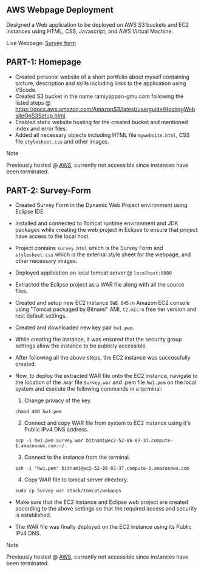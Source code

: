 AWS Webpage Deployment
-----------------------
Designed a Web application to be deployed on AWS S3 buckets and EC2 instances using HTML, CSS, Javascript, and AWS Virtual Machine.

Live Webpage: [Survey form](https://ramiyappan.github.io/AWS-Webpage-Deployment/)


PART-1: Homepage
----------------

- Created personal website of a short portfolio about myself containing picture, description and skills including links to the application using VScode.
- Created S3 bucket in the name ramiyappan-gmu.com following the listed steps @ https://docs.aws.amazon.com/AmazonS3/latest/userguide/HostingWebsiteOnS3Setup.html.
- Enabled static website hosting for the created bucket and mentioned index and error files.
- Added all necessary objects including HTML file `mywebsite.html`, CSS file `stylesheet.css` and other images.

>[!NOTE]
>Previously hosted @ [AWS](http://ramiyappan-gmu.com.s3-website-us-east-1.amazonaws.com/),
>currently not accessible since instances have been terminated.

PART-2:	Survey-Form
-------------------

- Created Survey Form in the Dynamic Web Project environment using Eclipse IDE.
- Installed and connected to Tomcat runtime environment and JDK packages while creating the web project in Eclipse to ensure that project have access to the local host.
- Project contains `survey.html` which is the Survey Form and `stylesheet.css` which is the external style sheet for the webpage, and other necessary images.
- Deployed application on local tomcat server @ `localhost:8080`
- Extracted the Eclipse project as a WAR file along with all the source files.
- Created and setup new EC2 instance `SWE 645` in Amazon EC2 console using "Tomcat packaged by Bitnami" AMI, `t2.micro` free tier version and rest default settings.
- Created and downloaded new key pair `hw1.pem`.
- While creating the instance, it was ensured that the security group settings allow the instance to be publicly accessible.
- After following all the above steps, the EC2 instance was successfully created.

- Now, to deploy the extracted WAR file onto the EC2 instance, navigate to the location of the .war file `Survey.war` 
and .pem file `hw1.pem` on the local system and execute the following commands in a terminal:

	1. Change privacy of the key. 
	```
 	chmod 400 hw1.pem
 	```
	2. Connect and copy WAR file from system to EC2 instance using it's Public IPv4 DNS address.
	```
 	scp -i hw1.pem Survey.war bitnami@ec2-52-86-87-37.compute-1.amazonaws.com:~/.
 	```
	3. Connect to the instance from the terminal.
	```
 	ssh -i "hw1.pem" bitnami@ec2-52-86-87-37.compute-1.amazonaws.com
 	```
	4. Copy WAR file to tomcat server directory.
	```
	sudo cp Survey.war stack/tomcat/webapps
 	```

- Make sure that the EC2 instance and Eclipse web project are created according to the above settings so that the required access and security is established.
- The WAR file was finally deployed on the EC2 instance using its Public IPv4 DNS.

>[!NOTE]
>Previously hosted @ [AWS](https://ec2-52-86-87-37.compute-1.amazonaws.com/Survey/survey.html),
>currently not accessible since instances have been terminated.
